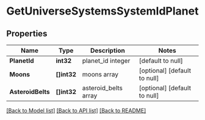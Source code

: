 # GetUniverseSystemsSystemIdPlanet

## Properties
Name | Type | Description | Notes
------------ | ------------- | ------------- | -------------
**PlanetId** | **int32** | planet_id integer | [default to null]
**Moons** | **[]int32** | moons array | [optional] [default to null]
**AsteroidBelts** | **[]int32** | asteroid_belts array | [optional] [default to null]

[[Back to Model list]](../README.md#documentation-for-models) [[Back to API list]](../README.md#documentation-for-api-endpoints) [[Back to README]](../README.md)


